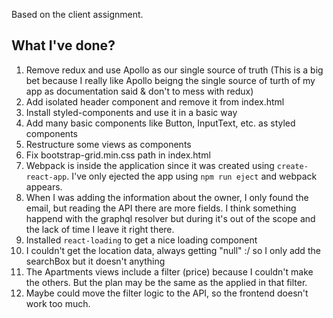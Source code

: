 Based on the client assignment.

## What I've done?
1. Remove redux and use Apollo as our single source of truth (This is a big bet because I really like Apollo beigng the single source of turth of my app as documentation said & don't to mess with redux)
2. Add isolated header component and remove it from index.html
3. Install styled-components and use it in a basic way
4. Add many basic components like Button, InputText, etc. as styled components
5. Restructure some views as components
6. Fix bootstrap-grid.min.css path in index.html
7. Webpack is inside the application since it was created using `create-react-app`. I've only ejected the app using `npm run eject` and webpack appears.
8. When I was adding the information about the owner, I only found the email, but reading the API there are more fields. I think something happend with the graphql resolver but during it's out of the scope and the lack of time I leave it right there.
9. Installed `react-loading` to get a nice loading component
10. I couldn't get the location data, always getting "null" :/ so I only add the searchBox but it doesn't anything
11. The Apartments views include a filter (price) because I couldn't make the others. But the plan may be the same as the applied in that filter.
12. Maybe could move the filter logic to the API, so the frontend doesn't work too much.